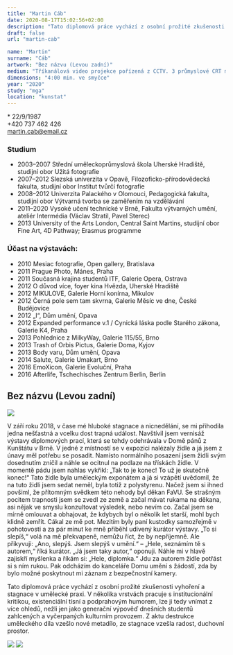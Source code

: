 ```yaml
---
title: "Martin Cáb"
date: 2020-08-17T15:02:56+02:00
description: "Tato diplomová práce vychází z osobní prožité zkušenosti vyhoření a stagnace v umělecké praxi. V několika vrstvách pracuje s institucionální kritikou, existenciální tísní a podprahovým humorem, lze ji tedy vnímat z více pohledů nežli jen jako generační výpověď dnešních studentů zahlcených a vyčerpaných kulturním provozem."
draft: false
url: "martin-cab"

name: "Martin"
surname: "Cáb"
artwork: "Bez názvu (Levou zadní)"
medium: "Tříkanálová video projekce pořízená z CCTV. 3 průmyslové CRT monitory."
dimensions: "4:00 min. ve smyčce"
year: "2020"
study: "mga"
location: "kunstat"
---
```


\* 22/9/1987  
+420 737 462 426  
martin.cab@email.cz

### Studium
* 2003–2007 Střední uměleckoprůmyslová škola Uherské Hradiště, studijní obor Užitá
fotografie
* 2007–2012 Slezská univerzita v Opavě, Filozoficko-přírodovědecká fakulta, studijní obor Institut tvůrčí fotografie
* 2008–2012 Univerzita Palackého v Olomouci, Pedagogická fakulta, studijní obor Výtvarná tvorba se zaměřením na vzdělávání
* 2011–2020 Vysoké učení technické v Brně, Fakulta výtvarných umění, ateliér
Intermédia (Václav Stratil, Pavel Sterec)
* 2013 University of the Arts London, Central Saint Martins, studijní obor Fine Art, 4D Pathway; Erasmus programme

### Účast na výstavách:
* 2010 Mesiac fotografie, Open gallery, Bratislava
* 2011 Prague Photo, Mánes, Praha
* 2011 Současná krajina studentů ITF, Galerie Opera, Ostrava
* 2012 O důvod více, foyer kina Hvězda, Uherské Hradiště
* 2012 MIKULOVE, Galerie Horní konírna, Mikulov
* 2012 Černá pole sem tam skvrna, Galerie Měsíc ve dne, České Budějovice
* 2012 „I“, Dům umění, Opava
* 2012 Expanded performance v.1 / Cynická láska podle Starého zákona, Galerie K4, Praha
* 2013 Pohlednice z MilkyWay, Galerie 115/55, Brno
* 2013 Trash of Orbis Pictus, Galerie Doma, Kyjov
* 2013 Body varu, Dům umění, Opava
* 2014 Salute, Galerie Umakart, Brno
* 2016 EmoXicon, Galerie Evoluční, Praha
* 2016 Afterlife, Tschechisches Zentrum Berlin, Berlin


## Bez názvu (Levou zadní)

![](/2020/cab/1.jpg)

V září roku 2018, v čase mé hluboké stagnace a nicnedělání, se mi přihodila jedna nešťastná a vcelku dost trapná událost.
Navštívil jsem vernisáž výstavy diplomových prací, která se tehdy odehrávala v Domě pánů z Kunštátu v Brně.
V jedné z místností se v expozici nalézaly židle a já jsem z únavy měl potřebu se posadit.
Namísto normálního posazení jsem židli svým dosednutím zničil a náhle se ocitnul na podlaze na třískách židle.
V momentě pádu jsem nahlas vykřikl: „Tak to je konec! To už je skutečně konec!“
Tato židle byla uměleckým exponátem a já si vzápětí uvědomil, že na tuto židli jsem sedat neměl, byla totiž z polystyrenu.
Načež jsem si ihned povšiml, že přítomným svědkem této nehody byl děkan FaVU.
Se strašným pocitem trapnosti jsem se zvedl ze země a začal mávat rukama na děkana, asi nějak ve smyslu konzultovat výsledek, nebo nevím co.
Začal jsem se mírně omlouvat a obhajovat, že kdybych byl o několik let starší, mohl bych klidně zemřít.
Cákal ze mě pot.
Mezitím byly paní kustodky samozřejmě v pohotovosti a za pár minut ke mně přiběhl udivený kurátor výstavy.
„To si slepíš,“ volá na mě překvapeně, nemůžu říct, že by nepříjemně.
Ale přikyvuji: „Ano, slepýš. Jsem slepýš v umění.“ – „Hele, seznámím tě s autorem,“ říká kurátor.
„Já jsem taky autor,“ oponuji.
Náhle mi v hlavě zajiskří myšlenka a říkám si: „Hele, diplomka.“
Jdu za autorem židle potřást si s ním rukou.
Pak odcházím do kanceláře Domu umění s žádostí, zda by bylo možné poskytnout mi záznam z bezpečnostní kamery.

Tato diplomová práce vychází z osobní prožité zkušenosti vyhoření a stagnace v umělecké praxi.
V několika vrstvách pracuje s institucionální kritikou, existenciální tísní a podprahovým humorem,
lze ji tedy vnímat z více ohledů, nežli jen jako generační výpověď dnešních studentů zahlcených
a vyčerpaných kulturním provozem. Z aktu destrukce uměleckého díla vzešlo nové metadílo,
ze stagnace vzešla radost, duchovní prostor.

![](/2020/cab/2.jpg)
![](/2020/cab/3.jpg)
